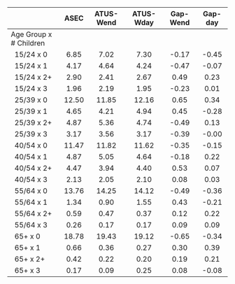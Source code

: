 
|                      |         ASEC |    ATUS-Wend |    ATUS-Wday |     Gap-Wend |      Gap-day |
| -------------------- | :----------: | :----------: | :----------: | :----------: | :----------: |
| Age Group x # Children |              |              |              |              |              |
| &nbsp;&nbsp;15/24 x 0 |         6.85 |         7.02 |         7.30 |        -0.17 |        -0.45 |
| &nbsp;&nbsp;15/24 x 1 |         4.17 |         4.64 |         4.24 |        -0.47 |        -0.07 |
| &nbsp;&nbsp;15/24 x 2+ |         2.90 |         2.41 |         2.67 |         0.49 |         0.23 |
| &nbsp;&nbsp;15/24 x 3 |         1.96 |         2.19 |         1.95 |        -0.23 |         0.01 |
| &nbsp;&nbsp;25/39 x 0 |        12.50 |        11.85 |        12.16 |         0.65 |         0.34 |
| &nbsp;&nbsp;25/39 x 1 |         4.65 |         4.21 |         4.94 |         0.45 |        -0.28 |
| &nbsp;&nbsp;25/39 x 2+ |         4.87 |         5.36 |         4.74 |        -0.49 |         0.13 |
| &nbsp;&nbsp;25/39 x 3 |         3.17 |         3.56 |         3.17 |        -0.39 |        -0.00 |
| &nbsp;&nbsp;40/54 x 0 |        11.47 |        11.82 |        11.62 |        -0.35 |        -0.15 |
| &nbsp;&nbsp;40/54 x 1 |         4.87 |         5.05 |         4.64 |        -0.18 |         0.22 |
| &nbsp;&nbsp;40/54 x 2+ |         4.47 |         3.94 |         4.40 |         0.53 |         0.07 |
| &nbsp;&nbsp;40/54 x 3 |         2.13 |         2.05 |         2.10 |         0.08 |         0.03 |
| &nbsp;&nbsp;55/64 x 0 |        13.76 |        14.25 |        14.12 |        -0.49 |        -0.36 |
| &nbsp;&nbsp;55/64 x 1 |         1.34 |         0.90 |         1.55 |         0.43 |        -0.21 |
| &nbsp;&nbsp;55/64 x 2+ |         0.59 |         0.47 |         0.37 |         0.12 |         0.22 |
| &nbsp;&nbsp;55/64 x 3 |         0.26 |         0.17 |         0.17 |         0.09 |         0.09 |
| &nbsp;&nbsp;65+ x 0  |        18.78 |        19.43 |        19.12 |        -0.65 |        -0.34 |
| &nbsp;&nbsp;65+ x 1  |         0.66 |         0.36 |         0.27 |         0.30 |         0.39 |
| &nbsp;&nbsp;65+ x 2+ |         0.42 |         0.22 |         0.20 |         0.19 |         0.21 |
| &nbsp;&nbsp;65+ x 3  |         0.17 |         0.09 |         0.25 |         0.08 |        -0.08 |


